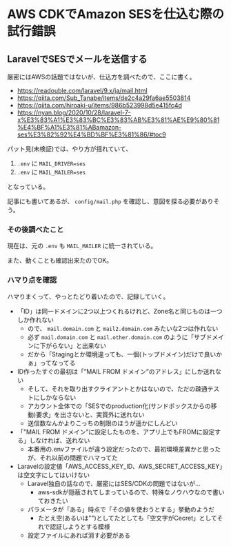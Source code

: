 # AWS CDKでAmazon SESを仕込む際の試行錯誤

## LaravelでSESでメールを送信する

厳密にはAWSの話題ではないが、仕込方を調べたので、ここに書く。

- https://readouble.com/laravel/9.x/ja/mail.html
- https://qiita.com/Sub_Tanabe/items/de2c4a29fa6ae5503814
- https://qiita.com/hiroaki-u/items/986b523998d5e415fc4d
- https://nyan.blog/2020/10/28/laravel-7-x%E3%83%A1%E3%83%BC%E3%83%AB%E3%81%AE%E9%80%81%E4%BF%A1%E3%81%ABamazon-ses%E3%82%92%E4%BD%BF%E3%81%86/#toc9

パット見(未検証)では、やり方が揺れていて、

1. `.env` に `MAIL_DRIVER=ses`
2. `.env` に `MAIL_MAILER=ses`

となっている。

記事にも書いてあるが、 `config/mail.php` を確認し、意図を探る必要がありそう。

### その後調べたこと

現在は、元の `.env` も `MAIL_MAILER` に統一されている。

また、動くことも確認出来たのでOK。

### ハマり点を確認

ハマりまくって、やっとたどり着いたので、記録していく。

- 「ID」は同一ドメインに2つ以上つくれるけれど、Zone名と同じものは一つしか作れない
  - ので、 `mail.domain.com` と `mail2.domain.com` みたいな2つは作れない
  - 必ず `mail.domain.com` と `mail.other.domain.com` のように「サブドメインに下がらない」と出来ない
  - だから「Stagingとか環境違っても、一個(トップドメイン)だけで良いかぁ」ってなってる
- ID作ったすぐの最初は「”MAIL FROM ドメイン”のアドレス」にしか送れない
  - そして、それを取り出すクライアントとかはないので、ただの疎通テストにしかならない
  - アカウント全体での「SESでのproduction化(サンドボックスからの移動)要求」を出さないと、実質外に送れない
  - 送信数なんかよりこっちの制限のほうが遥かにしんどい
- 「”MAIL FROM ドメイン”に設定したものを、アプリ上でもFROMに設定する」しなければ、送れない
  - 本番用の.envファイルが違う設定だったので、最初環境差異かと思ったが、それ以前の問題でハマってた
- Laravelの設定値「AWS_ACCESS_KEY_ID、AWS_SECRET_ACCESS_KEY」は空文字にしてはいけない
  - Laravel独自の話なので、厳密にはSES/CDKの問題ではないが…
    - aws-sdkが隠蔽されてしまっているので、特殊なノウハウなので書いておきたい
  - パラメータが「ある」時点で「その値を使おうとする」挙動のようだ
    - たとえ空(あるいは"")としてたとしても「空文字がCecret」としてそれで認証しようとする模様
  - 設定ファイルにあれば消す必要がある
